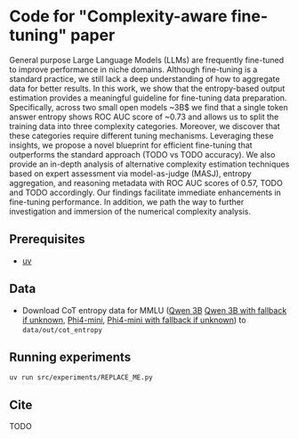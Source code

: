 # Code for "Complexity-aware fine-tuning" paper

General purpose Large Language Models (LLMs) are frequently fine-tuned to improve performance in niche domains. Although fine-tuning is a standard practice, we still lack a deep understanding of how to aggregate data for better results. In this work, we show that the entropy-based output estimation provides a meaningful guideline for fine-tuning data preparation. Specifically, across two small open models ~3B$ we find that a single token answer entropy shows ROC AUC score of ~0.73 and allows us to split the training data into three complexity categories. Moreover, we discover that these categories require different tuning mechanisms. Leveraging these insights, we propose a novel blueprint for efficient fine-tuning that outperforms the standard approach (TODO vs TODO accuracy). We also provide an in-depth analysis of alternative complexity estimation techniques based on expert assessment via model-as-judge (MASJ), entropy aggregation, and reasoning metadata with ROC AUC scores of 0.57, TODO and TODO accordingly. Our findings facilitate immediate enhancements in fine-tuning performance. In addition, we path the way to further investigation and immersion of the numerical complexity analysis.

## Prerequisites

- [uv](https://docs.astral.sh/uv/)

## Data

- Download CoT entropy data for MMLU ([Qwen 3B](https://disk.yandex.ru/d/A99rxeAx63CMsQ) [Qwen 3B with fallback if unknown](https://disk.yandex.ru/d/LowMkpNfbTcrXQ), [Phi4-mini](https://disk.yandex.ru/d/Z9NMNqJrDjchOg), [Phi4-mini with fallback if unknown](https://disk.yandex.ru/d/GAsFliSAiaAPAg)) to `data/out/cot_entropy`

## Running experiments

`uv run src/experiments/REPLACE_ME.py`

## Cite

TODO